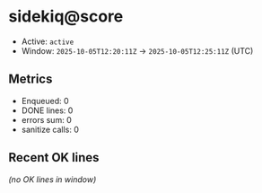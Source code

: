 # sidekiq@score

- Active: `active`
- Window: `2025-10-05T12:20:11Z` → `2025-10-05T12:25:11Z` (UTC)

## Metrics
- Enqueued: 0
- DONE lines: 0
- errors sum: 0
- sanitize calls: 0

## Recent OK lines
_(no OK lines in window)_
